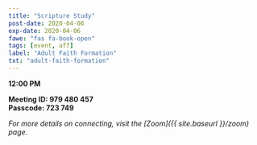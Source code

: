 ```yaml
---
title: "Scripture Study"
post-date: 2020-04-06
exp-date: 2020-04-06
fawe: "fas fa-book-open"
tags: [event, aff]
label: "Adult Faith Formation"
txt: "adult-faith-formation"
---
```

**12:00 PM**

**Meeting ID: 979 480 457**
<br>
**Passcode: 723 749**

*For more details on connecting, visit the [Zoom]({{ site.baseurl }}/zoom) page.*
